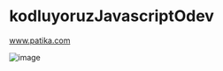 # kodluyoruzJavascriptOdev
www.patika.com


![image](https://user-images.githubusercontent.com/78687726/176938854-3ccf5270-241b-4911-90d7-6f5f84665ded.png)
